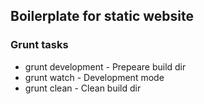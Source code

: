 ## Boilerplate for static website

### Grunt tasks
* grunt development - Prepeare build dir
* grunt watch - Development mode
* grunt clean - Clean build dir
